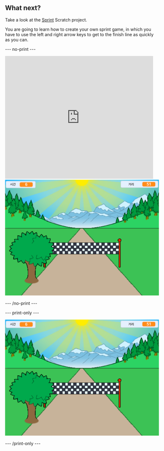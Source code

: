 ## What next?

Take a look at the [Sprint](https://projects.raspberrypi.org/en/projects/sprint) Scratch project.

You are going to learn how to create your own sprint game, in which you have to use the left and right arrow keys to get to the finish line as quickly as you can.

--- no-print ---

<div class="scratch-preview">
  <iframe allowtransparency="true" width="485" height="402" src="https://scratch.mit.edu/projects/embed/298930696/?autostart=false" frameborder="0" scrolling="no"></iframe>
  <img src="images/sprint-final.png">
</div>

--- /no-print ---

--- print-only ---

![완료된 프로젝트](images/sprint-final.png)

--- /print-only ---